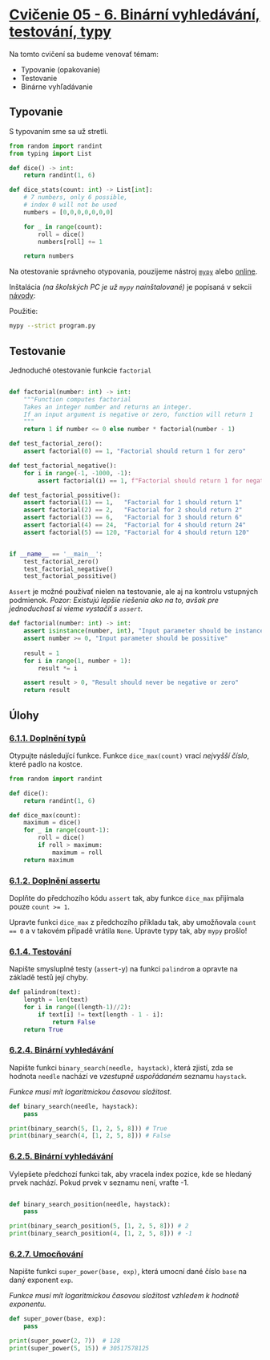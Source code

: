 # [Cvičenie 05 - 6. Binární vyhledávání, testování, typy](https://www.fi.muni.cz/IB111/sbirka/06-binarni_vyhledavani.html)


Na tomto cvičení sa budeme venovať témam:

- Typovanie (opakovanie)
- Testovanie
- Binárne vyhľadávanie


## Typovanie 

S typovaním sme sa už stretli. 

```python
from random import randint
from typing import List

def dice() -> int:
    return randint(1, 6)

def dice_stats(count: int) -> List[int]:
    # 7 numbers, only 6 possible, 
    # index 0 will not be used
    numbers = [0,0,0,0,0,0,0] 

    for _ in range(count):
        roll = dice()
        numbers[roll] += 1

    return numbers
```

Na otestovanie správneho otypovania, pouzijeme nástroj [`mypy`](http://mypy-lang.org/) alebo [online](https://mypy-play.net/?mypy=latest&python=3.7).

Inštalácia _(na školských PC je už `mypy` nainštalované)_ je popísaná v sekcii [návody](https://www.fi.muni.cz/IB111/navody):

Použitie:

```bash
mypy --strict program.py
```

## Testovanie

Jednoduché otestovanie funkcie `factorial`

```python

def factorial(number: int) -> int:
    """Function computes factorial
    Takes an integer number and returns an integer.
    If an input argument is negative or zero, function will return 1
    """
    return 1 if number <= 0 else number * factorial(number - 1)

def test_factorial_zero():
    assert factorial(0) == 1, "Factorial should return 1 for zero"

def test_factorial_negative():
    for i in range(-1, -1000, -1):
        assert factorial(i) == 1, f"Factorial should return 1 for negative number ({i})"

def test_factorial_possitive():
    assert factorial(1) == 1,   "Factorial for 1 should return 1"
    assert factorial(2) == 2,   "Factorial for 2 should return 2"
    assert factorial(3) == 6,   "Factorial for 3 should return 6"
    assert factorial(4) == 24,  "Factorial for 4 should return 24"
    assert factorial(5) == 120, "Factorial for 4 should return 120"


if __name__ == '__main__':
    test_factorial_zero()
    test_factorial_negative()
    test_factorial_possitive()

```

`Assert` je možné používať nielen na testovanie, ale aj na kontrolu vstupných podmienok.
_Pozor: Existujú lepšie riešenia ako na to, avšak pre jednoduchosť si vieme vystačiť s `assert`._

```python
def factorial(number: int) -> int:
    assert isinstance(number, int), "Input parameter should be instance of the integer"
    assert number >= 0, "Input parameter should be possitive"
    
    result = 1
    for i in range(1, number + 1):
        result *= i

    assert result > 0, "Result should never be negative or zero"
    return result
```

## Úlohy


### [6.1.1. Doplnění typů](https://www.fi.muni.cz/IB111/sbirka/06-binarni_vyhledavani.html#doplneni-typu)
Otypujte následující funkce. Funkce `dice_max(count)` vrací _nejvyšší číslo_, které padlo na kostce.

```python
from random import randint

def dice():
    return randint(1, 6)

def dice_max(count):
    maximum = dice()
    for _ in range(count-1):
        roll = dice()
        if roll > maximum:
            maximum = roll
    return maximum
```


### [6.1.2. Doplnění assertu](https://www.fi.muni.cz/IB111/sbirka/06-binarni_vyhledavani.html#doplneni-assertu)

Doplňte do předchozího kódu `assert` tak, aby funkce `dice_max` přijímala pouze `count >= 1`.

Upravte funkci `dice_max` z předchozího příkladu tak, aby umožňovala `count == 0` a v takovém případě vrátila `None`. 
Upravte typy tak, aby `mypy` prošlo!



### [6.1.4. Testování](https://www.fi.muni.cz/IB111/sbirka/06-binarni_vyhledavani.html#testovani)

Napište smysluplné testy (`assert`-y) na funkci `palindrom` a opravte na základě testů její chyby.

```python
def palindrom(text):
    length = len(text)
    for i in range((length-1)//2):
        if text[i] != text[length - 1 - i]:
            return False
    return True
```


### [6.2.4. Binární vyhledávání](https://www.fi.muni.cz/IB111/sbirka/06-binarni_vyhledavani.html#id2)


Napište funkci `binary_search(needle, haystack)`, která zjistí, zda se hodnota `needle` nachází ve _vzestupně uspořádaném_ seznamu `haystack`. 

_Funkce musí mít logaritmickou časovou složitost._

```python
def binary_search(needle, haystack):
    pass

print(binary_search(5, [1, 2, 5, 8])) # True
print(binary_search(4, [1, 2, 5, 8])) # False
```

### [6.2.5. Binární vyhledávání](https://www.fi.muni.cz/IB111/sbirka/06-binarni_vyhledavani.html#binarni-vyhledavani-pozice)


Vylepšete předchozí funkci tak, aby vracela index pozice, kde se hledaný prvek nachází. Pokud prvek v seznamu není, vraťte -1.

```python

def binary_search_position(needle, haystack):
    pass

print(binary_search_position(5, [1, 2, 5, 8])) # 2
print(binary_search_position(4, [1, 2, 5, 8])) # -1
```

### [6.2.7. Umocňování](https://www.fi.muni.cz/IB111/sbirka/06-binarni_vyhledavani.html#umocnovani)

Napište funkci `super_power(base, exp)`, která umocní dané číslo `base` na daný exponent `exp`. 

_Funkce musí mít logaritmickou časovou složitost vzhledem k hodnotě exponentu._

```python
def super_power(base, exp):
    pass

print(super_power(2, 7))  # 128
print(super_power(5, 15)) # 30517578125
```


